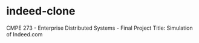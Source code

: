 # indeed-clone
CMPE 273 - Enterprise Distributed Systems - Final Project 
Title: Simulation of Indeed.com
